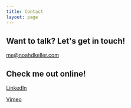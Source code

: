 ```yaml
---
title: Contact
layout: page
---
```


<h2>Want to talk? Let's get in touch!</h2>
<p> <a href="mailto:me@noahdkeller.com">me@noahdkeller.com</a> </p>

<h2>Check me out online!</h2>
<p> <a href="https://www.linkedin.com/in/noahkeller/">LinkedIn</a> </p>

<p> <a href="https://vimeo.com/noahkeller">Vimeo</a> </p>
